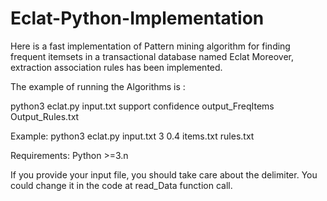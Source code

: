 # Eclat-Python-Implementation
Here is a fast implementation of Pattern mining algorithm for finding frequent itemsets in a transactional database named Eclat
 Moreover, extraction association rules has been implemented. 

The example of running the Algorithms is :

python3 eclat.py input.txt support confidence output_FreqItems Output_Rules.txt 

Example: python3 eclat.py input.txt 3 0.4 items.txt rules.txt

Requirements:
Python >=3.n

If you provide your input file, you should take care about the delimiter. You could change it in the code at read_Data function call.

